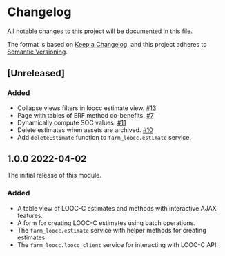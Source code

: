 # Changelog

All notable changes to this project will be documented in this file.

The format is based on [Keep a Changelog](https://keepachangelog.com/en/1.0.0/),
and this project adheres to [Semantic Versioning](https://semver.org/spec/v2.0.0.html).

## [Unreleased]

### Added

- Collapse views filters in loocc estimate view. [#13](https://github.com/paul121/farm_loocc/issues/13)
- Page with tables of ERF method co-benefits. [#7](https://github.com/paul121/farm_loocc/issues/7)
- Dynamically compute SOC values. [#11](https://github.com/paul121/farm_loocc/issues/11)
- Delete estimates when assets are archived. [#10](https://github.com/paul121/farm_loocc/issues/10)
- Add `deleteEstimate` function to `farm_loocc.estimate` service.

## 1.0.0 2022-04-02

The initial release of this module.

### Added

- A table view of LOOC-C estimates and methods with interactive AJAX features.
- A form for creating LOOC-C estimates using batch operations.
- The `farm_loocc.estimate` service with helper methods for creating estimates.
- The `farm_loocc.loocc_client` service for interacting with LOOC-C API.
